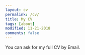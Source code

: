 ```yaml
---
layout: cv
permalink: /cv/
title: My CV
tags: [about]
modified: 11-21-2018
comments: false
---
```


You can ask for my full CV by Email.

